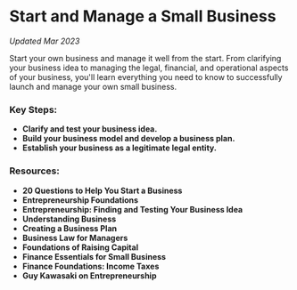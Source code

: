 # Start and Manage a Small Business  
*Updated Mar 2023*

Start your own business and manage it well from the start. From clarifying your business idea to managing the legal, financial, and operational aspects of your business, you'll learn everything you need to know to successfully launch and manage your own small business.

### Key Steps:
- **Clarify and test your business idea.**  
- **Build your business model and develop a business plan.**  
- **Establish your business as a legitimate legal entity.**

### Resources:
- **20 Questions to Help You Start a Business**  
- **Entrepreneurship Foundations**  
- **Entrepreneurship: Finding and Testing Your Business Idea**  
- **Understanding Business**  
- **Creating a Business Plan**  
- **Business Law for Managers**  
- **Foundations of Raising Capital**  
- **Finance Essentials for Small Business**  
- **Finance Foundations: Income Taxes**  
- **Guy Kawasaki on Entrepreneurship**  
